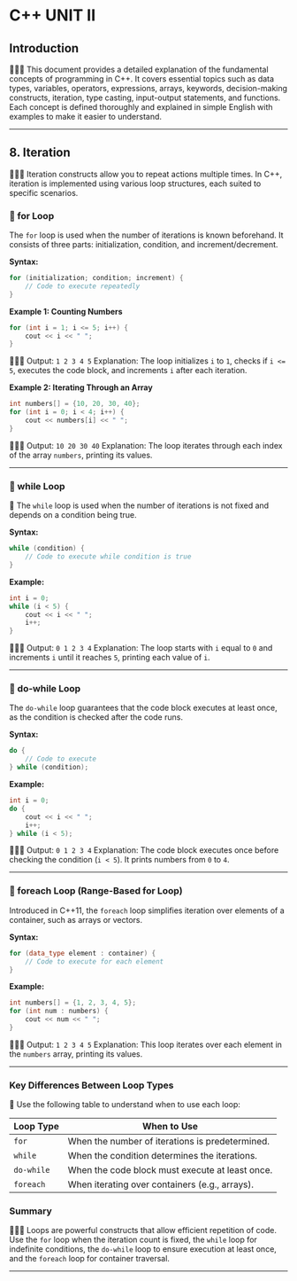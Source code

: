 # C++ UNIT II

## Introduction
🎯🎯🎯 This document provides a detailed explanation of the fundamental concepts of programming in C++. It covers essential topics such as data types, variables, operators, expressions, arrays, keywords, decision-making constructs, iteration, type casting, input-output statements, and functions. Each concept is defined thoroughly and explained in simple English with examples to make it easier to understand.

---

## 8. Iteration
🎯🎯🎯 Iteration constructs allow you to repeat actions multiple times. In C++, iteration is implemented using various loop structures, each suited to specific scenarios.

### 🔄 for Loop
The `for` loop is used when the number of iterations is known beforehand. It consists of three parts: initialization, condition, and increment/decrement.

**Syntax:**
```cpp
for (initialization; condition; increment) {
    // Code to execute repeatedly
}
```

**Example 1: Counting Numbers**
```cpp
for (int i = 1; i <= 5; i++) {
    cout << i << " ";
}
```
🎯🎯🎯 Output: `1 2 3 4 5`
Explanation: The loop initializes `i` to `1`, checks if `i <= 5`, executes the code block, and increments `i` after each iteration.

**Example 2: Iterating Through an Array**
```cpp
int numbers[] = {10, 20, 30, 40};
for (int i = 0; i < 4; i++) {
    cout << numbers[i] << " ";
}
```
🎯🎯🎯 Output: `10 20 30 40`
Explanation: The loop iterates through each index of the array `numbers`, printing its values.

---

### 🔄 while Loop
🎯 The `while` loop is used when the number of iterations is not fixed and depends on a condition being true.

**Syntax:**
```cpp
while (condition) {
    // Code to execute while condition is true
}
```

**Example:**
```cpp
int i = 0;
while (i < 5) {
    cout << i << " ";
    i++;
}
```
🎯🎯🎯 Output: `0 1 2 3 4`
Explanation: The loop starts with `i` equal to `0` and increments `i` until it reaches `5`, printing each value of `i`.

---

### 🔄 do-while Loop
The `do-while` loop guarantees that the code block executes at least once, as the condition is checked after the code runs.

**Syntax:**
```cpp
do {
    // Code to execute
} while (condition);
```

**Example:**
```cpp
int i = 0;
do {
    cout << i << " ";
    i++;
} while (i < 5);
```
🎯🎯🎯 Output: `0 1 2 3 4`
Explanation: The code block executes once before checking the condition (`i < 5`). It prints numbers from `0` to `4`.

---

### 🔄 foreach Loop (Range-Based for Loop)
Introduced in C++11, the `foreach` loop simplifies iteration over elements of a container, such as arrays or vectors.

**Syntax:**
```cpp
for (data_type element : container) {
    // Code to execute for each element
}
```

**Example:**
```cpp
int numbers[] = {1, 2, 3, 4, 5};
for (int num : numbers) {
    cout << num << " ";
}
```
🎯🎯🎯 Output: `1 2 3 4 5`
Explanation: This loop iterates over each element in the `numbers` array, printing its values.

---

### Key Differences Between Loop Types
🎯 Use the following table to understand when to use each loop:

| Loop Type     | When to Use                                      |
|---------------|--------------------------------------------------|
| `for`         | When the number of iterations is predetermined. |
| `while`       | When the condition determines the iterations.   |
| `do-while`    | When the code block must execute at least once. |
| `foreach`     | When iterating over containers (e.g., arrays).  |

### Summary
🎯🎯🎯 Loops are powerful constructs that allow efficient repetition of code. Use the `for` loop when the iteration count is fixed, the `while` loop for indefinite conditions, the `do-while` loop to ensure execution at least once, and the `foreach` loop for container traversal.

---


